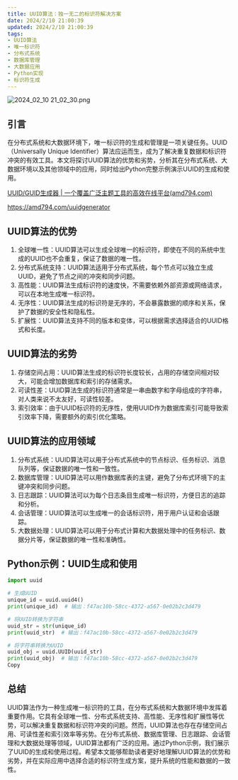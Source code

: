 ```yaml
---
title: UUID算法：独一无二的标识符解决方案
date: 2024/2/10 21:00:39
updated: 2024/2/10 21:00:39
tags:
- UUID算法
- 唯一标识符
- 分布式系统
- 数据库管理
- 大数据应用
- Python实现
- 标识符生成
---
```


<img src="https://static.cmdragon.cn/blog/images/2024_02_10 21_02_30.png@blog" title="2024_02_10 21_02_30.png" alt="2024_02_10 21_02_30.png"/>

## 引言

在分布式系统和大数据环境下，唯一标识符的生成和管理是一项关键任务。UUID（Universally Unique
Identifier）算法应运而生，成为了解决重复数据和标识符冲突的有效工具。本文将探讨UUID算法的优势和劣势，分析其在分布式系统、大数据环境以及其他领域中的应用，同时给出Python完整示例演示UUID的生成和使用。

[UUID/GUID生成器 | 一个覆盖广泛主题工具的高效在线平台(amd794.com)](https://amd794.com/uuidgenerator)

https://amd794.com/uuidgenerator

## UUID算法的优势

1. 全球唯一性：UUID算法可以生成全球唯一的标识符，即使在不同的系统中生成的UUID也不会重复，保证了数据的唯一性。
1. 分布式系统支持：UUID算法适用于分布式系统，每个节点可以独立生成UUID，避免了节点之间的冲突和同步问题。
1. 高性能：UUID算法生成标识符的速度快，不需要依赖外部资源或网络请求，可以在本地生成唯一标识符。
1. 无序性：UUID算法生成的标识符是无序的，不会暴露数据的顺序和关系，保护了数据的安全性和隐私性。
1. 扩展性：UUID算法支持不同的版本和变体，可以根据需求选择适合的UUID格式和长度。

## UUID算法的劣势

1. 存储空间占用：UUID算法生成的标识符长度较长，占用的存储空间相对较大，可能会增加数据库和索引的存储需求。
1. 可读性差：UUID算法生成的标识符通常是一串由数字和字母组成的字符串，对人类来说不太友好，可读性较差。
1. 索引效率：由于UUID标识符的无序性，使用UUID作为数据库索引可能导致索引效率下降，需要额外的索引优化策略。

## UUID算法的应用领域

1. 分布式系统：UUID算法可以用于分布式系统中的节点标识、任务标识、消息队列等，保证数据的唯一性和一致性。
1. 数据库管理：UUID算法可以用作数据库表的主键，避免了分布式环境下的主键冲突和同步问题。
1. 日志跟踪：UUID算法可以为每个日志条目生成唯一标识符，方便日志的追踪和分析。
1. 会话管理：UUID算法可以生成唯一的会话标识符，用于用户认证和会话跟踪。
1. 大数据处理：UUID算法可以用于分布式计算和大数据处理中的任务标识、数据分片等，保证数据的唯一性和准确性。

## Python示例：UUID生成和使用

```python
import uuid

# 生成UUID
unique_id = uuid.uuid4()
print(unique_id)  # 输出：f47ac10b-58cc-4372-a567-0e02b2c3d479

# 将UUID转换为字符串
uuid_str = str(unique_id)
print(uuid_str)  # 输出：f47ac10b-58cc-4372-a567-0e02b2c3d479

# 将字符串转换为UUID
uuid_obj = uuid.UUID(uuid_str)
print(uuid_obj)  # 输出：f47ac10b-58cc-4372-a567-0e02b2c3d479
Copy
```

## 总结

UUID算法作为一种生成唯一标识符的工具，在分布式系统和大数据环境中发挥着重要作用。它具有全球唯一性、分布式系统支持、高性能、无序性和扩展性等优势，可以解决重复数据和标识符冲突的问题。然而，UUID算法也存在存储空间占用、可读性差和索引效率等劣势。在分布式系统、数据库管理、日志跟踪、会话管理和大数据处理等领域，UUID算法都有广泛的应用。通过Python示例，我们展示了UUID的生成和使用过程。希望本文能够帮助读者更好地理解UUID算法的优势和劣势，并在实际应用中选择合适的标识符生成方案，提升系统的性能和数据的一致性。
